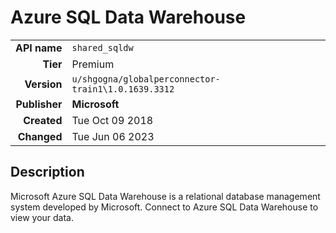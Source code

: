 # Azure SQL Data Warehouse
| | |
|-:|-|
|**API name**|`shared_sqldw`|
|**Tier**|Premium|
|**Version**|`u/shgogna/globalperconnector-train1\1.0.1639.3312`|
|**Publisher**|**Microsoft**|
|**Created**|Tue Oct 09 2018|
|**Changed**|Tue Jun 06 2023|

## Description
Microsoft Azure SQL Data Warehouse is a relational database management system developed by Microsoft. Connect to Azure SQL Data Warehouse to view your data.
